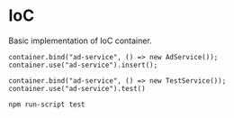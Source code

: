 # IoC

Basic implementation of IoC container.

```
container.bind("ad-service", () => new AdService());
container.use("ad-service").insert();

container.bind("ad-service", () => new TestService());
container.use("ad-service").test()
```

```
npm run-script test
```
